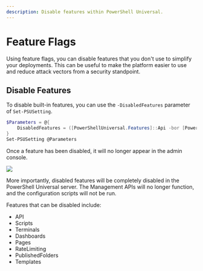 ```yaml
---
description: Disable features within PowerShell Universal.
---
```


# Feature Flags

Using feature flags, you can disable features that you don't use to simplify your deployments. This can be useful to make the platform easier to use and reduce attack vectors from a security standpoint.

## Disable Features

To disable built-in features, you can use the `-DisabledFeatures` parameter of `Set-PSUSetting`.

```powershell
$Parameters = @{
    DisabledFeatures = ([PowerShellUniversal.Features]::Api -bor [PowerShellUniversal.Features]::Pages)
}
Set-PSUSetting @Parameters
```

Once a feature has been disabled, it will no longer appear in the admin console.

![](<../.gitbook/assets/image (322).png>)

More importantly, disabled features will be completely disabled in the PowerShell Universal server. The Management APIs will no longer function, and the configuration scripts will not be run.

Features that can be disabled include:

* API
* Scripts
* Terminals
* Dashboards
* Pages
* RateLimiting
* PublishedFolders
* Templates
